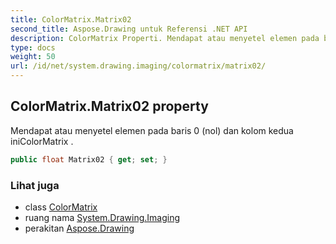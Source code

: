 ```yaml
---
title: ColorMatrix.Matrix02
second_title: Aspose.Drawing untuk Referensi .NET API
description: ColorMatrix Properti. Mendapat atau menyetel elemen pada baris 0 nol dan kolom kedua iniColorMatrix .
type: docs
weight: 50
url: /id/net/system.drawing.imaging/colormatrix/matrix02/
---
```

## ColorMatrix.Matrix02 property

Mendapat atau menyetel elemen pada baris 0 (nol) dan kolom kedua iniColorMatrix .

```csharp
public float Matrix02 { get; set; }
```

### Lihat juga

* class [ColorMatrix](../)
* ruang nama [System.Drawing.Imaging](../../colormatrix/)
* perakitan [Aspose.Drawing](../../../)


